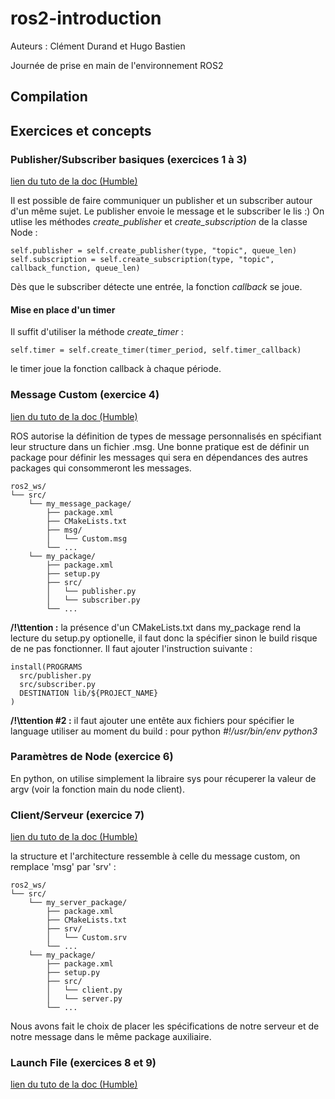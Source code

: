 # ros2-introduction

Auteurs : Clément Durand et Hugo Bastien

Journée de prise en main de l'environnement ROS2

## Compilation

## Exercices et concepts

### Publisher/Subscriber basiques (exercices 1 à 3)

[lien du tuto de la doc (Humble)](https://docs.ros.org/en/foxy/Tutorials/Beginner-Client-Libraries/Writing-A-Simple-Py-Publisher-And-Subscriber.html)

Il est possible de faire communiquer un publisher et un subscriber autour d'un même sujet. Le publisher envoie le message et le subscriber le lis :)
On utlise les méthodes _create_publisher_ et _create_subscription_ de la classe Node :

    self.publisher = self.create_publisher(type, "topic", queue_len)
    self.subscription = self.create_subscription(type, "topic", callback_function, queue_len)

Dès que le subscriber détecte une entrée, la fonction _callback_ se joue.

#### Mise en place d'un timer

Il suffit d'utiliser la méthode _create_timer_ :

    self.timer = self.create_timer(timer_period, self.timer_callback)

le timer joue la fonction callback à chaque période.

### Message Custom (exercice 4)

[lien du tuto de la doc (Humble)](https://docs.ros.org/en/humble/Tutorials/Beginner-Client-Libraries/Custom-ROS2-Interfaces.html#cmakelists-txt)

ROS autorise la définition de types de message personnalisés en spécifiant leur structure dans un fichier .msg. Une bonne pratique est de définir un package pour définir les messages qui sera en dépendances des autres packages qui consommeront les messages.

    ros2_ws/
    └── src/
        └── my_message_package/
            ├── package.xml
            ├── CMakeLists.txt
            ├── msg/
            │   └── Custom.msg
            └── ...
        └── my_package/
            ├── package.xml
            ├── setup.py
            ├── src/
            │   └── publisher.py
            │   └── subscriber.py
            └── ...

**/!\ttention :** la présence d'un CMakeLists.txt dans my_package rend la lecture du setup.py optionelle, il faut donc la spécifier sinon le build risque de ne pas fonctionner. Il faut ajouter l'instruction suivante :

    install(PROGRAMS
      src/publisher.py
      src/subscriber.py
      DESTINATION lib/${PROJECT_NAME}
    )

**/!\ttention #2 :** il faut ajouter une entête aux fichiers pour spécifier le language utiliser au moment du build : pour python _#!/usr/bin/env python3_

### Paramètres de Node (exercice 6)

En python, on utilise simplement la libraire sys pour récuperer la valeur de argv (voir la fonction main du node client).

### Client/Serveur (exercice 7)

[lien du tuto de la doc (Humble)](https://docs.ros.org/en/foxy/Tutorials/Beginner-Client-Libraries/Writing-A-Simple-Py-Service-And-Client.html)

la structure et l'architecture ressemble à celle du message custom, on remplace 'msg' par 'srv' :

    ros2_ws/
    └── src/
        └── my_server_package/
            ├── package.xml
            ├── CMakeLists.txt
            ├── srv/
            │   └── Custom.srv
            └── ...
        └── my_package/
            ├── package.xml
            ├── setup.py
            ├── src/
            │   └── client.py
            │   └── server.py
            └── ...

Nous avons fait le choix de placer les spécifications de notre serveur et de notre message dans le même package auxiliaire.

### Launch File (exercices 8 et 9)

[lien du tuto de la doc (Humble)](https://docs.ros.org/en/humble/Tutorials/Intermediate/Launch/Creating-Launch-Files.html)
